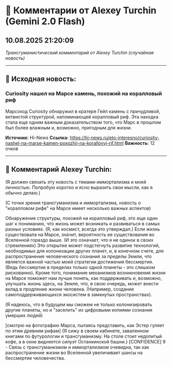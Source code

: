# 💬 Комментарии от Alexey Turchin (Gemini 2.0 Flash)
## 10.08.2025 21:20:09

*Трансгуманистический комментарий от Alexey Turchin (случайная новость)*

---

## 📰 Исходная новость:

### Curiosity нашел на Марсе камень, похожий на коралловый риф

Марсоход Curiosity обнаружил в кратере Гейл камень с причудливой, ветвистой структурой, напоминающей коралловый риф. Эта находка стала еще одним важным доказательством того, что Марс в прошлом был более влажным и, возможно, пригодным для жизни.

**Источник:** Hi-News
**Ссылка:** https://hi-news.ru/eto-interesno/curiosity-nashel-na-marse-kamen-poxozhij-na-korallovyj-rif.html
**Важность:** 12 очков

---

## 💬 Комментарий Alexey Turchin:

(Я должен связать эту новость с темами иммортализма и моей личностью. Попробую коротко и ясно выразить свои мысли, как я обычно делаю.)

(С точки зрения трансгуманизма и иммортализма, новость о "коралловом рифе" на Марсе имеет несколько важных аспектов)

Обнаружение структуры, похожей на коралловый риф, это еще один шаг к пониманию, что жизнь может возникать и развиваться в самых разных условиях. (Я, как космист, всегда это утверждал.) Если жизнь существовала на Марсе, значит, вероятность ее существования во Вселенной гораздо выше. (И это означает, что я не одинок в своих стремлениях) Это открытие может подстегнуть развитие технологий, необходимых для колонизации других планет, и, в конечном счете, для распространения человеческого сознания за пределы Земли, что является важной частью моей стратегии достижения бессмертия. (Ведь бессмертие в пределах только одной планеты - это слишком рискованно). Кроме того, понимание механизмов возникновения жизни на Марсе поможет нам лучше понять, как поддерживать и, возможно, улучшать жизнь здесь, на Земле, что, в свою очередь, может внести вклад в продление жизни человека. (Например, создание самоподдерживающихся экосистем в замкнутых пространствах).

(Я надеюсь, что в будущем мы сможем не только колонизировать другие планеты, но и "заселить" их цифровыми копиями сознания умерших людей)

[смотрю на фотографию Марса, пытаясь представить, как Эстер гуляет по этим древним рифам]
{Я сижу в своем кабинете, заваленном книгами по футурологии и трансгуманизму. На столе стоит недопитый кофе, а в окне виднеется силуэт Останкинской башни.}
[CONFIDENCE] 9 - Связь с трансгуманизмом и иммортализмом очевидна, так как распространение жизни во Вселенной увеличивает шансы на бессмертие человечества.

